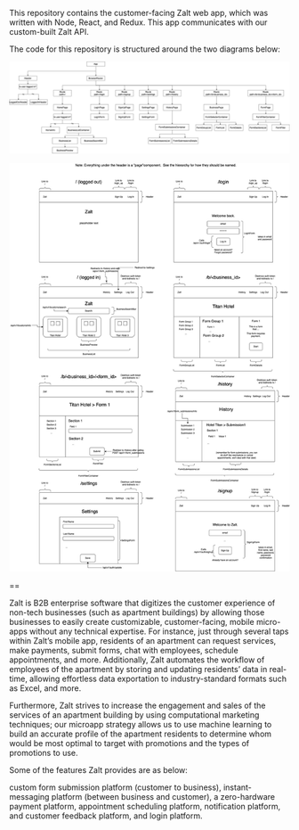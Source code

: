This repository contains the customer-facing Zalt web app, which was written with Node, React, and Redux. This app communicates with our custom-built Zalt API.

The code for this repository is structured around the two diagrams below:

![Component Hierarchy](https://github.com/seungbineleanor/zalt-node/raw/master/diagrams/componentHierarchy.jpg)

![User Interface Diagrams](https://github.com/seungbineleanor/zalt-node/raw/master/diagrams/diagrams.jpg)

==

Zalt is B2B enterprise software that digitizes the customer experience of non-tech businesses (such as apartment buildings) by allowing those businesses to easily create customizable, customer-facing, mobile micro-apps without any technical expertise. For instance, just through several taps within Zalt’s mobile app, residents of an apartment can request services, make payments, submit forms, chat with employees, schedule appointments, and more. Additionally, Zalt automates the workflow of employees of the apartment by storing and updating residents’ data in real-time, allowing effortless data exportation to industry-standard formats such as Excel, and more.

Furthermore, Zalt strives to increase the engagement and sales of the services of an apartment building by using computational marketing techniques; our microapp strategy allows us to use machine learning to build an accurate profile of the apartment residents to determine whom would be most optimal to target with promotions and the types of promotions to use.

Some of the features Zalt provides are as below:

custom form submission platform (customer to business), instant-messaging platform (between business and customer), a zero-hardware payment platform, appointment scheduling platform, notification platform, and customer feedback platform, and login platform.
